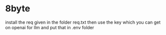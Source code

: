 # 8byte
install the req given in the folder req.txt
then use the key which you can get on openai for llm and put that in .env folder

